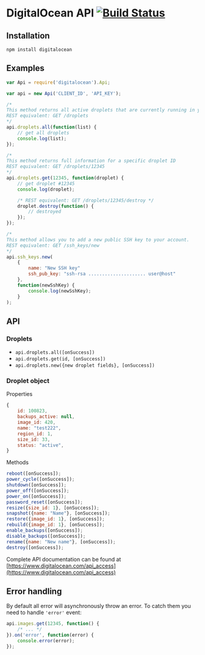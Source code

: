 # DigitalOcean API [![Build Status](https://secure.travis-ci.org/avz/node-digitalocean.png?branch=master)](http://travis-ci.org/avz/node-digitalocean)
## Installation
```
npm install digitalocean
```

## Examples
```javascript
var Api = require('digitalocean').Api;

var api = new Api('CLIENT_ID', 'API_KEY');
```

```javascript
/*
This method returns all active droplets that are currently running in your account.
REST equivalent: GET /droplets
*/
api.droplets.all(function(list) {
	// get all droplets
	console.log(list);
});

/*
This method returns full information for a specific droplet ID
REST equivalent: GET /droplets/12345
*/
api.droplets.get(12345, function(droplet) {
	// get droplet #12345
	console.log(droplet);

	/* REST equivalent: GET /droplets/12345/destroy */
	droplet.destroy(function() {
		// destroyed
	});
});

/*
This method allows you to add a new public SSH key to your account.
REST equivalent: GET /ssh_keys/new
*/
api.ssh_keys.new(
	{
		name: "New SSH key"
		ssh_pub_key: "ssh-rsa ..................... user@host"
	},
	function(newSshKey) {
		console.log(newSshKey);
	}
);
```

## API
### Droplets
 - ``api.droplets.all([onSuccess])``
 - ``api.droplets.get(id, [onSuccess])``
 - ``api.droplets.new({new droplet fields}, [onSuccess])``

### Droplet object
Properties
```javascript
{
	id: 100823,
	backups_active: null,
	image_id: 420,
	name: "test222",
	region_id: 1,
	size_id: 33,
	status: "active",
}
```

Methods
```javascript
reboot([onSuccess]);
power_cycle([onSuccess]);
shutdown([onSuccess]);
power_off([onSuccess]);
power_on([onSuccess]);
password_reset([onSuccess]);
resize({size_id: 1}, [onSuccess]);
snapshot({name: "Name"}, [onSuccess]);
restore({image_id: 1}, [onSuccess]);
rebuild({image_id: 1}, [onSuccess]);
enable_backups([onSuccess]);
disable_backups([onSuccess]);
rename({name: "New name"}, [onSuccess]);
destroy([onSuccess]);
```

Complete API documentation can be found at [https://www.digitalocean.com/api_access](https://www.digitalocean.com/api_access)

## Error handling
By default all error will asynchronously throw an error. To catch them
you need to handle ``'error'`` event:

```javascript
api.images.get(12345, function() {
	/* ... */
}).on('error', function(error) {
	console.error(error);
});
```